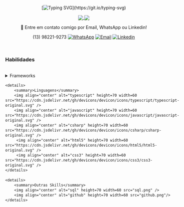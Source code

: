 <div align=center>

   [![Typing SVG](https://readme-typing-svg.demolab.com?font=Fira+Code&duration=3000&pause=2000&color=2383FF&&center=true&Center=truewidth=100%&lines=Ol%C3%A1,+Mundo!;Meu+nome+é+Gustavo+Marcialis;Sou+Dev+Front-End+e+Back-End;)](https://git.io/typing-svg)

<a href="https://github.com/anuraghazra/github-readme-stats">
  <img align="center" src="https://github-readme-stats.vercel.app/api?username=gustavo-marcialis&theme=github_dark&hide_border=true&show_icons=true&hide_boder=true)](https://github.com/anuraghazra/github-readme-stats" />
</a>
  
  <a href="https://github.com/anuraghazra/github-readme-stats">
  <img align="center" src="https://github-readme-stats.vercel.app/api/top-langs/?username=gustavo-marcialis&theme=github_dark&layout=compact&hide_border=true" />
</a> 
  
💬 Entre em contato comigo por Email, WhatsApp ou Linkedin! 

(13) 98221-9273  [![WhatsApp](https://img.shields.io/badge/WhatsApp-25D366?style=for-the-badge&logo=whatsapp&logoColor=white)](https://api.whatsapp.com/send/?phone=%2B5513982219273&text&type=phone_number&app_absent=0)    [![Email](https://img.shields.io/badge/Gmail-D14836?style=for-the-badge&logo=gmail&logoColor=white)](mailto:gustavo.s.marcialis@gmail.com)      [![Linkedin](https://img.shields.io/badge/LinkedIn-0077B5?style=for-the-badge&logo=linkedin&logoColor=white)](http://www.linkedin.com/in/gustavomarcialis)
 
  </div><br>
 
 <div>
 <h3>Habilidades</h3>
 </div>
 <div style="display: inline-block"><br>
    <details>
    	<summary>Frameworks</summary>
    	    <img align="center" alt="angular" height=70 width=60 src="https://cdn.jsdelivr.net/gh/devicons/devicon/icons/angularjs/angularjs-original.svg" />
    	    <img align="center" alt="net" height=70 width=60 src="https://cdn.jsdelivr.net/gh/devicons/devicon/icons/dotnetcore/dotnetcore-original.svg" />
    	    <img align="center" alt="Bootstrap" height=70 width=60 src="bootstrap.png"/>   
    </details>
    
    <details>
    	<summary>Linguagens</summary>
    	<img align="center" alt="typescript" height=70 width=60 src="https://cdn.jsdelivr.net/gh/devicons/devicon/icons/typescript/typescript-original.svg" />
    	<img align="center" alt="javascript" height=70 width=60 src="https://cdn.jsdelivr.net/gh/devicons/devicon/icons/javascript/javascript-original.svg" />
     	<img align="center" alt="csharp" height=70 width=60 src="https://cdn.jsdelivr.net/gh/devicons/devicon/icons/csharp/csharp-original.svg" />
    	 <img align="center" alt="html5" height=70 width=60 src="https://cdn.jsdelivr.net/gh/devicons/devicon/icons/html5/html5-original.svg" />
    	 <img align="center" alt="css3" height=70 width=60 src="https://cdn.jsdelivr.net/gh/devicons/devicon/icons/css3/css3-original.svg" />
    </details>
    
    <details>
    	<summary>Outras Skills</summary>
    	<img align="center" alt="sql" height=70 width=60 src="sql.png" />
    	<img align="center" alt="github" height=70 width=60 src="github.png"/>   
    </details>
 </div>
 
 <br><br>
  
  
</div>
